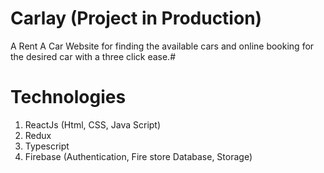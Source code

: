 # Carlay (Project in Production)
A Rent A Car Website for finding the available cars and online booking for the desired car with a three click ease.# 
# Technologies
1) ReactJs (Html, CSS, Java Script)
2) Redux
3) Typescript
4) Firebase (Authentication, Fire store Database, Storage)
